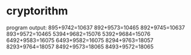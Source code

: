 # cryptorithm

program output:
     895+9742=10637
     892+9573=10465
     892+9745=10637
     893+9572=10465
     5394+9682=15076
     5392+9684=15076
     6492+9583=16075
     6493+9582=16075
     8294+9763=18057
     8293+9764=18057
     8492+9573=18065
     8493+9572=18065
